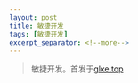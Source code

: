 ```yaml
---
layout: post
title: 敏捷开发
tags: [敏捷开发]
excerpt_separator: <!--more-->
---
```




>敏捷开发。首发于[glxe.top](//glxe.top/2018/06/21/Git-Flow.html)  